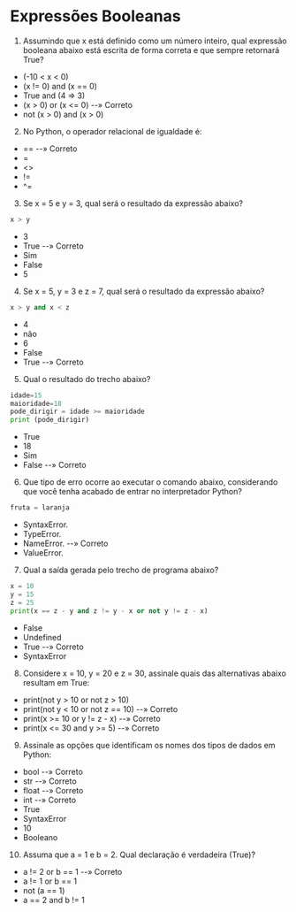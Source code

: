 # Expressões Booleanas

1. Assumindo que x está definido como um número inteiro, qual expressão booleana abaixo está escrita de forma correta e que sempre retornará True?
- (-10 < x < 0)
- (x != 0) and (x == 0)
- True and (4 => 3)
- (x > 0) or (x <= 0)  --» Correto 
- not (x > 0) and (x > 0) 

2. No Python, o operador relacional de igualdade é:
- ==  --» Correto 
- =
- <>
- !=
- ^=

3. Se x = 5 e y = 3, qual será o resultado da expressão abaixo? 
```py
x > y
```
- 3
- True  --» Correto 
- Sim
- False
- 5

4. Se x = 5, y = 3 e z = 7, qual será o resultado da expressão abaixo? 
```py
x > y and x < z
```
- 4
- não
- 6
- False
- True --» Correto 

5. Qual o resultado do trecho abaixo?
```py
idade=15
maioridade=18
pode_dirigir = idade >= maioridade
print (pode_dirigir)
```
- True
- 18
- Sim
- False --» Correto 

6. Que tipo de erro ocorre ao executar o comando abaixo, considerando que você tenha acabado de entrar no interpretador Python?
```py
fruta = laranja
```
- SyntaxError.
- TypeError.
- NameError. --» Correto 
- ValueError.

7. Qual a saída gerada pelo trecho de programa abaixo?
```py
x = 10
y = 15
z = 25
print(x == z - y and z != y - x or not y != z - x)
```
- False
- Undefined
- True --» Correto 
- SyntaxError

8. Considere x = 10, y = 20 e z = 30, assinale quais das alternativas abaixo resultam em True:
- print(not y > 10 or not z > 10)
- print(not y < 10 or not z == 10) --» Correto 
- print(x >= 10 or y != z - x) --» Correto 
- print(x <= 30 and y >= 5) --» Correto 

9. Assinale as opções que identificam os nomes dos tipos de dados em Python:
- bool --» Correto 
- str --» Correto 
- float --» Correto 
- int --» Correto 
- True
- SyntaxError
- 10
- Booleano

10. Assuma que a = 1 e b = 2. Qual declaração é verdadeira (True)?
- a != 2 or b == 1 --» Correto 
- a != 1 or b == 1
- not (a == 1)
- a == 2 and b != 1